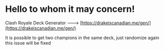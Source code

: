 # Hello to whom it may concern!

Clash Royale Deck Generator --->
[https://drakeiscanadian.me/gen/](https://drakeiscanadian.me/gen/)  
  
It is possible to get two champions in the same deck, just randomize again this issue will be fixed
